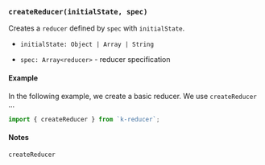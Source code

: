 ### `createReducer(initialState, spec)`

Creates a `reducer` defined by `spec` with `initialState`.

- `initialState: Object | Array | String`

- `spec: Array<reducer>` - reducer specification

#### Example

In the following example, we create a basic reducer. We use `createReducer` ...

```javascript
import { createReducer } from `k-reducer`;

```

#### Notes

`createReducer`